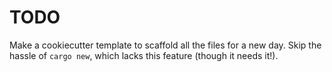 # TODO

Make a cookiecutter template to scaffold all the files for a new day.
Skip the hassle of `cargo new`, which lacks this feature (though it needs it!).
